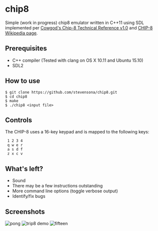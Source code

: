 # chip8
Simple (work in progress) chip8 emulator written in C++11 using SDL implemented per [Cowgod's Chip-8 Technical Reference v1.0](http://devernay.free.fr/hacks/chip8/C8TECH10.HTM#Ex9E) and [CHIP-8 Wikipedia page](https://en.wikipedia.org/wiki/CHIP-8).

## Prerequisites
* C++ compiler (Tested with clang on OS X 10.11 and Ubuntu 15.10)
* SDL2

## How to use
    $ git clone https://github.com/stevensona/chip8.git
    $ cd chip8
    $ make
    $ ./chip8 <input file>
    
## Controls
The CHIP-8 uses a 16-key keypad and is mapped to the following keys:

     1 2 3 4
     q w e r
     a s d f
     z x c v
     
## What's left?
* Sound
* There may be a few instructions outstanding
* More command line options (toggle verbose output)
* Identify/fix bugs

## Screenshots
![pong](https://raw.githubusercontent.com/caryanne/chip8/master/screens/pong.png)
![trip8 demo](https://raw.githubusercontent.com/caryanne/chip8/master/screens/trip8.png)
![fifteen](https://raw.githubusercontent.com/caryanne/chip8/master/screens/fifteen.png)
